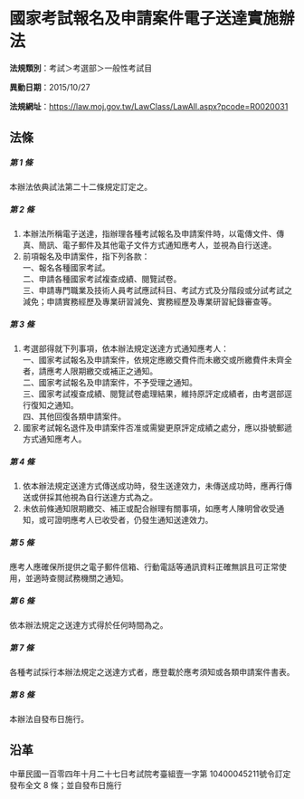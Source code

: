 # 國家考試報名及申請案件電子送達實施辦法


**法規類別**：考試＞考選部＞一般性考試目

**異動日期**：2015/10/27  

**法規網址**：https://law.moj.gov.tw/LawClass/LawAll.aspx?pcode=R0020031



## 法條
##### 第 1 條
本辦法依典試法第二十二條規定訂定之。

##### 第 2 條
1. 本辦法所稱電子送達，指辦理各種考試報名及申請案件時，以電傳文件、傳真、簡訊、電子郵件及其他電子文件方式通知應考人，並視為自行送達。
1. 前項報名及申請案件，指下列各款：  
一、報名各種國家考試。  
二、申請各種國家考試複查成績、閱覽試卷。  
三、申請專門職業及技術人員考試應試科目、考試方式及分階段或分試考試之減免；申請實務經歷及專業研習減免、實務經歷及專業研習紀錄審查等。

##### 第 3 條
1. 考選部得就下列事項，依本辦法規定送達方式通知應考人：  
一、國家考試報名及申請案件，依規定應繳交費件而未繳交或所繳費件未齊全者，請應考人限期繳交或補正之通知。  
二、國家考試報名及申請案件，不予受理之通知。  
三、國家考試複查成績、閱覽試卷處理結果，維持原評定成績者，由考選部逕行復知之通知。  
四、其他回復各類申請案件。
1. 國家考試報名退件及申請案件否准或需變更原評定成績之處分，應以掛號郵遞方式通知應考人。

##### 第 4 條
1. 依本辦法規定送達方式傳送成功時，發生送達效力，未傳送成功時，應再行傳送或併採其他視為自行送達方式為之。
1. 未依前條通知限期繳交、補正或配合辦理有關事項，如應考人陳明曾收受通知，或可證明應考人已收受者，仍發生通知送達效力。

##### 第 5 條
應考人應確保所提供之電子郵件信箱、行動電話等通訊資料正確無誤且可正常使用，並適時查閱試務機關之通知。

##### 第 6 條
依本辦法規定之送達方式得於任何時間為之。

##### 第 7 條
各種考試採行本辦法規定之送達方式者，應登載於應考須知或各類申請案件書表。

##### 第 8 條
本辦法自發布日施行。

## 沿革
中華民國一百零四年十月二十七日考試院考臺組壹一字第 10400045211號令訂定發布全文 8  條；並自發布日施行
